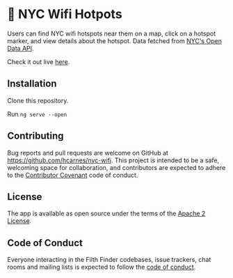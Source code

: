 # 📶 NYC Wifi Hotpots 

Users can find NYC wifi hotspots near them on a map, click on a hotspot marker, and view details about the hotspot. Data fetched from [NYC's Open Data API](https://data.cityofnewyork.us/Social-Services/NYC-Wi-Fi-Hotspot-Locations/a9we-mtpn).

Check it out live [here](https://nyc-wifi-b7d0e.firebaseapp.com/detail/9329).

## Installation
Clone this repository.

Run `ng serve --open`

## Contributing

Bug reports and pull requests are welcome on GitHub at https://github.com/hcarnes/nyc-wifi. This project is intended to be a safe, welcoming space for collaboration, and contributors are expected to adhere to the [Contributor Covenant](http://contributor-covenant.org) code of conduct.

## License

The app is available as open source under the terms of the [Apache 2 License](https://opensource.org/licenses/Apache-2.0).

## Code of Conduct

Everyone interacting in the Filth Finder codebases, issue trackers, chat rooms and mailing lists is expected to follow the [code of conduct](https://github.com/[USERNAME]/nyc-wifi/blob/master/CODE_OF_CONDUCT.md).
